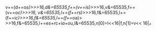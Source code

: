 
v+=(d+=o*s)>>>16,d&=65535,f+=(v+=i*s)>>>16,v&=65535,f+=(v+=o*c)>>>16, v&=65535,l+=(f+=r*s)>>>16,f&=65535,l+=(f+=i*c)>>>16,f&=65535,l+=(f+=o*a)> >>16,f&=65535,l+=e*s+r*c+i*a+o*u,l&=65535,n[0]=l<<16|f,n[1]=v<< 16|د
